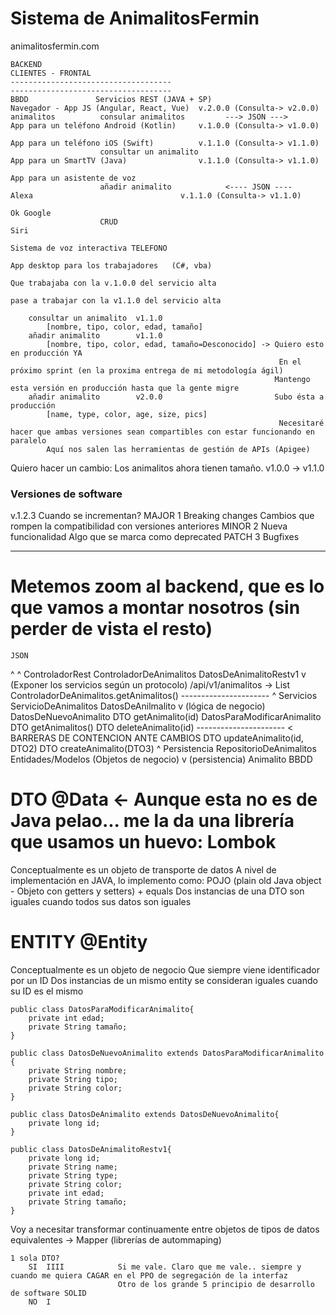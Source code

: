 # Sistema de AnimalitosFermin

animalitosfermin.com

    BACKEND                                                                         CLIENTES - FRONTAL
    ------------------------------------                                            ------------------------------------
    BBDD               Servicios REST (JAVA + SP)                           Navegador - App JS (Angular, React, Vue)  v.2.0.0 (Consulta-> v2.0.0)
    animalitos          consular animalitos         ---> JSON --->          App para un teléfono Android (Kotlin)     v.1.0.0 (Consulta-> v1.0.0)
                                                                            App para un teléfono iOS (Swift)          v.1.1.0 (Consulta-> v1.1.0)
                        consultar un animalito                              App para un SmartTV (Java)                v.1.1.0 (Consulta-> v1.1.0)
                                                                            App para un asistente de voz
                        añadir animalito            <---- JSON ----             Alexa                                 v.1.1.0 (Consulta-> v1.1.0)
                                                                                Ok Google
                        CRUD                                                    Siri
                                                                            Sistema de voz interactiva TELEFONO
                                                                            App desktop para los trabajadores   (C#, vba)
                                                                             Que trabajaba con la v.1.0.0 del servicio alta
                                                                             pase a trabajar con la v1.1.0 del servicio alta

        consultar un animalito  v1.1.0                      
            [nombre, tipo, color, edad, tamaño]
        añadir animalito        v1.1.0
            [nombre, tipo, color, edad, tamaño=Desconocido] -> Quiero esto en producción YA
                                                                En el próximo sprint (en la proxima entrega de mi metodología ágil)
                                                               Mantengo esta versión en producción hasta que la gente migre
        añadir animalito        v2.0.0                         Subo ésta a producción
            [name, type, color, age, size, pics]
                                                                Necesitaré hacer que ambas versiones sean compartibles con estar funcionando en paralelo
            Aquí nos salen las herramientas de gestión de APIs (Apigee)

Quiero hacer un cambio:
    Los animalitos ahora tienen tamaño.
    v1.0.0      ->      v1.1.0


### Versiones de software

v.1.2.3
                Cuando se incrementan?
    MAJOR 1     Breaking changes
                Cambios que rompen la compatibilidad con versiones anteriores
    MINOR 2     Nueva funcionalidad
                Algo que se marca como deprecated
    PATCH 3     Bugfixes

---

# Metemos zoom al backend, que es lo que vamos a montar nosotros (sin perder de vista el resto)

    JSON
^
^   ControladorRest    ControladorDeAnimalitos                          DatosDeAnimalitoRestv1
                            v    (Exponer los servicios según un protocolo)
                                /api/v1/animalitos -> List<DatosDeAnimalitoRestv1> ControladorDeAnimalitos.getAnimalitos()
                                                                        ----------------------
^   Servicios          ServicioDeAnimalitos                             DatosDeAnilmalito
                            v    (lógica de negocio)                    DatosDeNuevoAnimalito
                                DTO getAnimalito(id)                    DatosParaModificarAnimalito
                                DTO getAnimalitos()
                                DTO deleteAnimalito(id)                 ---------------------- < BARRERAS DE CONTENCION ANTE CAMBIOS
                                DTO updateAnimalito(id, DTO2)
                                DTO createAnimalito(DTO3)
^   Persistencia       RepositorioDeAnimalitos                          Entidades/Modelos   (Objetos de negocio)
                            v     (persistencia)                           Animalito
                          BBDD

# DTO                       @Data <- Aunque esta no es de Java pelao... me la da una librería que usamos un huevo: Lombok

Conceptualmente es un objeto de transporte de datos
A nivel de implementación en JAVA, lo implemento como: POJO (plain old Java object - Objeto con getters y setters) + equals
Dos instancias de una DTO son iguales cuando todos sus datos son iguales

# ENTITY                    @Entity

Conceptualmente es un objeto de negocio
Que siempre viene identificador por un ID
Dos instancias de un mismo entity se consideran iguales cuando su ID es el mismo


    public class DatosParaModificarAnimalito{
        private int edad;
        private String tamaño;
    }

    public class DatosDeNuevoAnimalito extends DatosParaModificarAnimalito {
        private String nombre;
        private String tipo;
        private String color;
    }

    public class DatosDeAnimalito extends DatosDeNuevoAnimalito{
        private long id;
    }

    public class DatosDeAnimalitoRestv1{
        private long id;
        private String name;
        private String type;
        private String color;
        private int edad;
        private String tamaño;
    }

Voy a necesitar transformar continuamente entre objetos de tipos de datos equivalentes -> Mapper (librerías de autommaping)



    1 sola DTO? 
        SI  IIII            Si me vale. Claro que me vale.. siempre y cuando me quiera CAGAR en el PPO de segregación de la interfaz
                            Otro de los grande 5 principio de desarrollo de software SOLID
        NO  I